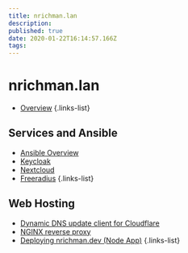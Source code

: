 ```yaml
---
title: nrichman.lan
description: 
published: true
date: 2020-01-22T16:14:57.166Z
tags: 
---
```


# nrichman.lan

- [Overview](/nrichman-lan/overview)
{.links-list}

## Services and Ansible
- [Ansible Overview](/nrichman-lan/services/ansible)
- [Keycloak](/nrichman-lan/services/keycloak)
- [Nextcloud](/nrichman-lan/services/nextcloud)
- [Freeradius](/nrichman-lan/services/freeradius)
{.links-list}

## Web Hosting
- [Dynamic DNS update client for Cloudflare](/nrichman-lan/web/dynamic-dns)
- [NGINX reverse proxy](/nrichman-lan/web/nginx)
- [Deploying nrichman.dev (Node App)](/nrichman-lan/web/nrichman-dev)
{.links-list}
